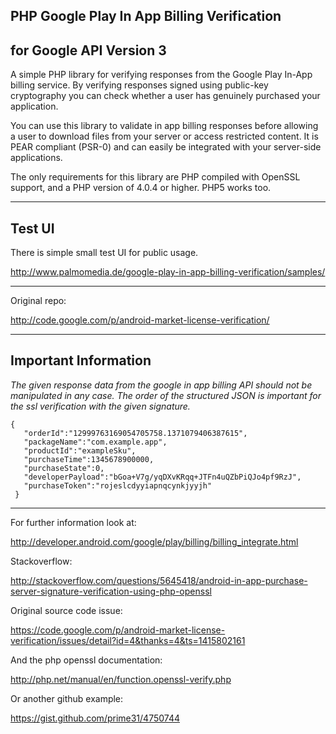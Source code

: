 ## PHP Google Play In App Billing Verification 
## for Google API Version 3


A simple PHP library for verifying responses from the Google Play In-App billing service. By verifying responses signed using public-key cryptography you can check whether a user has genuinely purchased your application.

You can use this library to validate in app billing responses before allowing a user to download files from your server or access restricted content. It is PEAR compliant (PSR-0) and can easily be integrated with your server-side applications.

The only requirements for this library are PHP compiled with OpenSSL support, and a PHP version of 4.0.4 or higher. PHP5 works too. 


---


## Test UI

There is simple small test UI for public usage.

http://www.palmomedia.de/google-play-in-app-billing-verification/samples/


---


Original repo: 

http://code.google.com/p/android-market-license-verification/


---


## Important Information 

*The given response data from the google in app billing API should not be manipulated in any case. The order of the structured JSON is important for the ssl verification with the given signature.*
```
{ 
   "orderId":"12999763169054705758.1371079406387615", 
   "packageName":"com.example.app",
   "productId":"exampleSku",
   "purchaseTime":1345678900000,
   "purchaseState":0,
   "developerPayload":"bGoa+V7g/yqDXvKRqq+JTFn4uQZbPiQJo4pf9RzJ",
   "purchaseToken":"rojeslcdyyiapnqcynkjyyjh"
 }
```


---


For further information look at:

http://developer.android.com/google/play/billing/billing_integrate.html

Stackoverflow:

http://stackoverflow.com/questions/5645418/android-in-app-purchase-server-signature-verification-using-php-openssl

Original source code issue:

https://code.google.com/p/android-market-license-verification/issues/detail?id=4&thanks=4&ts=1415802161

And the php openssl documentation:

http://php.net/manual/en/function.openssl-verify.php

Or another github example: 

https://gist.github.com/prime31/4750744
